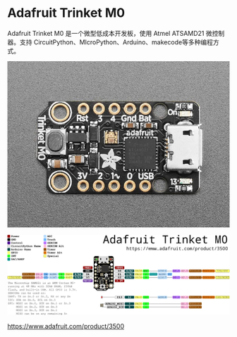 # Adafruit Trinket M0

Adafruit Trinket M0 是一个微型低成本开发板，使用 Atmel ATSAMD21 微控制器。支持 CircuitPython、MIcroPython、Arduino、makecode等多种编程方式。

![](trinket_m0.webp)

![](trinket_m0_pinout.webp)


https://www.adafruit.com/product/3500
